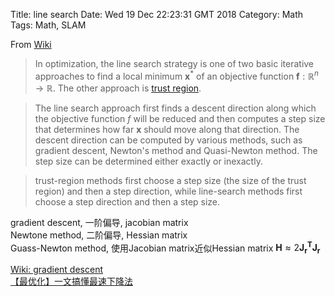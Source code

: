 Title: line search
Date: Wed 19 Dec 22:23:31 GMT 2018
Category: Math
Tags: Math, SLAM

From [Wiki](https://en.wikipedia.org/wiki/Line_search)
> In optimization, the line search strategy is one of two basic iterative 
approaches to find a local minimum $\mathbf {x}^{*}$ of an objective function
$\mathbf {f} :\mathbb {R} ^{n} \to \mathbb {R}$. The other approach is 
[trust region](https://en.wikipedia.org/wiki/Trust_region).

> The line search approach first finds a descent direction along which the 
objective function $f$ will be reduced and then computes a 
step size that determines how far $\mathbf {x}$ should move along that 
direction. The descent direction can be computed by various methods, such as 
gradient descent, Newton's method and Quasi-Newton method. The step size can be 
determined either exactly or inexactly. 

> trust-region methods first choose a step size (the size of the trust region) 
and then a step direction, while line-search methods first choose a step 
direction and then a step size. 

gradient descent, 一阶偏导, jacobian matrix<br/>
Newtone method, 二阶偏导, Hessian matrix<br/>
Guass-Newton method, 使用Jacobian matrix近似Hessian matrix $\mathbf {H} \approx 2\mathbf {J_r^T} \mathbf{J_r}$


[Wiki: gradient descent](https://en.wikipedia.org/wiki/Gradient_descent)<br/>
[【最优化】一文搞懂最速下降法](https://zhuanlan.zhihu.com/p/32709034)
